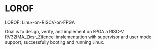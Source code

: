 # LOROF
LOROF: Linux-on-RISCV-on-FPGA

Goal is to design, verify, and implement on FPGA a RISC-V RV32IMA_Zicsr_Zifencei implementation with supervisor and user mode support, successfully booting and running Linux. 
